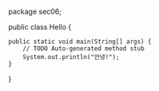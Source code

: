 package sec06;

public class Hello {

	public static void main(String[] args) {
		// TODO Auto-generated method stub
		System.out.println("안녕!");
	}

}
